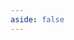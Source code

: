 ```yaml
---
aside: false
---
```


<script setup>
import { useData, useRouter } from 'vitepress';
import OldDownloadPage from '../../.vitepress/theme/components/download/old/OldDownloadPage.vue';

const { lang } = useData();
const router = useRouter();

// Ensure we're on the correct language path for download page
if (lang.value && lang.value !== 'ru' && window.location.pathname.includes('/ru/download-old')) {
  // If language is not Russian but we're on Russian download page, redirect to correct language
  router.go(`/${lang.value}/download-old`);
}
</script>

<ClientOnly>
    <OldDownloadPage/>
</ClientOnly>
